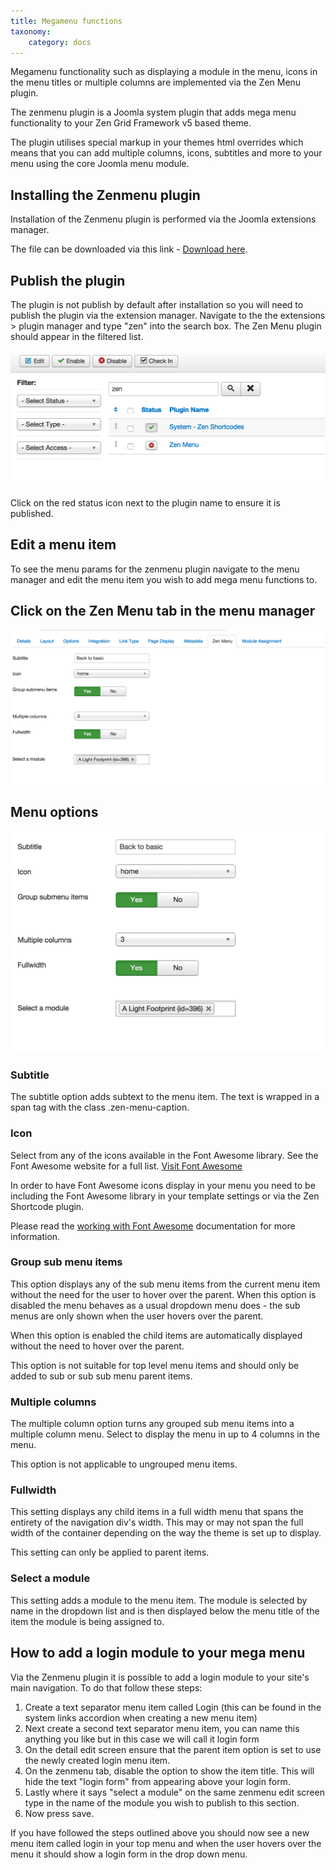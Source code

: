 ```yaml
---
title: Megamenu functions
taxonomy:
    category: docs
---
```



Megamenu functionality such as displaying a module in the menu, icons in the menu titles or multiple columns are implemented via the Zen Menu plugin.

The zenmenu plugin is a Joomla system plugin that adds mega menu functionality to your Zen Grid Framework v5 based theme.

The plugin utilises special markup in your themes html overrides which means that you can add multiple columns, icons, subtitles and more to your menu using the core Joomla menu module.


Installing the Zenmenu plugin
-----
Installation of the Zenmenu plugin is performed via the Joomla extensions manager. 

The file can be downloaded via this link - <a href="http://joomlabamboo.com/index.php?option=com_docman&task=doc_download&gid=694&Itemid=">Download here</a>.

Publish the plugin
----
The plugin is not publish by default after installation so you will need to publish the plugin via the extension manager. Navigate to the the extensions > plugin manager and type "zen" into the search box. The Zen Menu plugin should appear in the filtered list. 

![Publish Zen Menu](enable_zenmenu.png)
  
  
Click on the red status icon next to the plugin name to ensure it is published.


Edit a menu item
----

To see the menu params for the zenmenu plugin navigate to the menu manager and edit the menu item you wish to add mega menu functions to.


Click on the Zen Menu tab in the menu manager
----
![Publish Zen Menu](zenmenu-tab.png)


Menu options
----
![Publish Zen Menu](zenmenu-params.png)


### Subtitle
The subtitle option adds subtext to the menu item. 
The text is wrapped in a span tag with the class .zen-menu-caption.

### Icon
Select from any of the icons available in the Font Awesome library. See the Font Awesome website for a full list. <a href="http://fortawesome.github.io/Font-Awesome/">Visit Font Awesome</a>

In order to have Font Awesome icons display in your menu you need to be including the Font Awesome library in your template settings or via the Zen Shortcode plugin.

Please read the <a href="http://docs.joomlabamboo.com/zen-grid-framework-4/theme/working-with-font-awesome.html">working with Font Awesome</a> documentation for more information.

### Group sub menu items
This option displays any of the sub menu items from the current menu item without the need for the user to hover over the parent. When this option is disabled the menu behaves as a usual dropdown menu does - the sub menus are only shown when the user hovers over the parent.

When this option is enabled the child items are automatically displayed without the need to hover over the parent.

This option is not suitable for top level menu items and should only be added to sub or sub sub menu parent items.

### Multiple columns
The multiple column option turns any grouped sub menu items into a multiple column menu. Select to display the menu in up to 4 columns in the menu. 

This option is not applicable to ungrouped menu items.


### Fullwidth
This setting displays any child items in a full width menu that spans the entirety of the navigation div's width. This may or may not span the full width of the container depending on the way the theme is set up to display.

This setting can only be applied to parent items.

### Select a module
This setting adds a module to the menu item. The module is selected by name in the dropdown list and is then displayed below the menu title of the item the module is being assigned to.


How to add a login module to your mega menu
---

Via the Zenmenu plugin it is possible to add a login module to your site's main navigation. To do that follow these steps:

1. Create a text separator menu item called Login (this can be found in the system links accordion when creating a new menu item)
2. Next create a second text separator menu item, you can name this anything you like but in this case we will call it login form
3. On the detail edit screen ensure that the parent item option is set to use the newly created login menu item.
3. On the zenmenu tab, disable the option to show the item title. This will hide the text "login form" from appearing above your login form.
4. Lastly where it says "select a module" on the same zenmenu edit screen type in the name of the module you wish to publish to this section.
5. Now press save.

If you have followed the steps outlined above you should now see a new menu item called login in your top menu and when the user hovers over the menu it should show a login form in the drop down menu.
